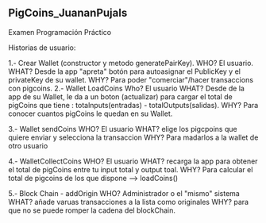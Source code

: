 PigCoins_JuananPujals
---

Examen Programación Práctico

Historias de usuario:

1.- Crear Wallet (constructor y metodo generatePairKey).
	WHO? El usuario.
	WHAT? Desde la app "apreta" botón para autoasignar el PublicKey y el privateKey de su wallet.
	WHY? Para poder "comerciar"/hacer transaccions con pigcoins.
2.- Wallet LoadCoins 
    Who? El usuario
    WHAT? Desde de la app de su Wallet, le da a un boton (actualizar) para cargar el total de pigCoins que tiene : totalnputs(entradas) - totalOutputs(salidas).
    WHY? Para conocer cuantos pigCoins le quedan en su Wallet.

3.-  Wallet sendCoins 
    WHO? El usuario
    WHAT? elige los pigcpoins que quiere enviar y selecciona la transaccion
    WHY? Para madarlos a la wallet de otro usuario 

4.- WalletCollectCoins
    WHO? El usuario
    WHAT? recarga la app para obtener el total de pigCoins entre tu input total y output toal.
    WHY? Para calcular el total de pigcoins de los que dispone --> loadCoins()

5.- Block Chain - addOrigin
    WHO? Administrador o el "mismo" sistema
    WHAT? añade varuas transacciones a la lista como originales
    WHY? para que no se puede romper la cadena del blockChain. 